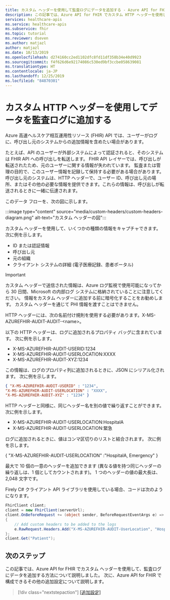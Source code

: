 ```yaml
---
title: カスタム ヘッダーを使用して監査ログにデータを追加する - Azure API for FHIR
description: この記事では、Azure API for FHIR でカスタム HTTP ヘッダーを使用して、監査ログにデータを追加する方法について説明します。
services: healthcare-apis
ms.service: healthcare-apis
ms.subservice: fhir
ms.topic: tutorial
ms.reviewer: dseven
ms.author: matjazl
author: matjazl
ms.date: 10/13/2019
ms.openlocfilehash: d274160cc2ed1102dfc8fd11df358b34e40d9923
ms.sourcegitcommit: f4f626d6e92174086c530ed9bf3ccbe058639081
ms.translationtype: HT
ms.contentlocale: ja-JP
ms.lasthandoff: 12/25/2019
ms.locfileid: "84870301"
---
```

# <a name="add-data-to-audit-logs-by-using-custom-http-headers"></a>カスタム HTTP ヘッダーを使用してデータを監査ログに追加する

Azure 高速ヘルスケア相互運用性リソース (FHIR) API では、ユーザーがログに、呼び出し元のシステムからの追加情報を含めたい場合があります。

たとえば、API のユーザーが外部システムによって認証されると、そのシステムは FHIR API への呼び出しを転送します。 FHIR API レイヤーでは、呼び出しが転送されたため、元のユーザーに関する情報が失われています。 監査または管理の目的で、このユーザー情報を記録して保持する必要がある場合があります。 呼び出し元のシステムは、HTTP ヘッダーで、ユーザー ID、呼び出し元の場所、またはその他の必要な情報を提供できます。これらの情報は、呼び出しが転送されるときに一緒に伝達されます。

このデータ フローを、次の図に示します。

:::image type="content" source="media/custom-headers/custom-headers-diagram.png" alt-text="カスタム ヘッダーの図":::

カスタム ヘッダーを使用して、いくつかの種類の情報をキャプチャできます。 次に例を示します。

* ID または認証情報
* 呼び出し元
* 元の組織
* クライアント システムの詳細 (電子医療記録、患者ポータル)

> [!IMPORTANT]
> カスタム ヘッダーで送信された情報は、Azure ログ監視で使用可能になってから 30 日間、Microsoft の内部ログ システムに格納されていることに注意してください。 情報をカスタム ヘッダーに追加する前に暗号化することをお勧めします。 カスタム ヘッダーを通じて PHI 情報を渡すことはできません。

HTTP ヘッダーには、次の名前付け規則を使用する必要があります。X-MS-AZUREFHIR-AUDIT-AUDIT-\<name>。

以下の HTTP ヘッダーは、ログに追加されるプロパティ バッグに含まれています。 次に例を示します。

* X-MS-AZUREFHIR-AUDIT-USERID:1234 
* X-MS-AZUREFHIR-AUDIT-USERLOCATION:XXXX
* X-MS-AZUREFHIR-AUDIT-XYZ:1234

この情報は、ログのプロパティ列に追加されるときに、JSON にシリアル化されます。 次に例を示します。

```json
{ "X-MS-AZUREFHIR-AUDIT-USERID" : "1234",
"X-MS-AZUREFHIR-AUDIT-USERLOCATION" : "XXXX",
"X-MS-AZUREFHIR-AUDIT-XYZ" : "1234" }
```
 
HTTP ヘッダーと同様に、同じヘッダー名を別の値で繰り返すことができます。 次に例を示します。

* X-MS-AZUREFHIR-AUDIT-USERLOCATION:HospitalA
* X-MS-AZUREFHIR-AUDIT-USERLOCATION:緊急

ログに追加されるときに、値はコンマ区切りのリストと結合されます。 次に例を示します。

{ "X-MS-AZUREFHIR-AUDIT-USERLOCATION" :"HospitalA, Emergency" }
 
最大で 10 個の一意のヘッダーを追加できます (異なる値を持つ同じヘッダーの繰り返しは、1 個としてカウントされます)。 1 つのヘッダーの値の最大長は、2,048 文字です。

Firely C# クライアント API ライブラリを使用している場合、コードは次のようになります。

```C#
FhirClient client;
client = new FhirClient(serverUrl);
client.OnBeforeRequest += (object sender, BeforeRequestEventArgs e) =>
{
    // Add custom headers to be added to the logs
    e.RawRequest.Headers.Add("X-MS-AZUREFHIR-AUDIT-UserLocation", "HospitalA");
};
client.Get("Patient");
```
## <a name="next-steps"></a>次のステップ
この記事では、Azure API for FHIR でカスタム ヘッダーを使用して、監査ログにデータを追加する方法について説明しました。 次に、Azure API for FHIR で構成できるその他の追加設定について説明します。
 
>[!div class="nextstepaction"]
>[[追加設定]](azure-api-for-fhir-additional-settings.md)